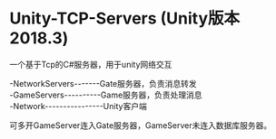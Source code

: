 # Unity-TCP-Servers (Unity版本2018.3)
一个基于Tcp的C#服务器，用于unity网络交互


-NetworkServers-------Gate服务器，负责消息转发  
-GameServers----------Game服务器，负责处理消息  
-Network----------------Unity客户端  


可多开GameServer连入Gate服务器，GameServer未连入数据库服务器。
